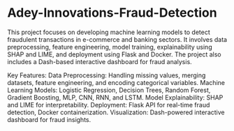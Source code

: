 # Adey-Innovations-Fraud-Detection
This project focuses on developing machine learning models to detect fraudulent transactions in e-commerce and banking sectors. It involves data preprocessing, feature engineering, model training, explainability using SHAP and LIME, and deployment using Flask and Docker. The project also includes a Dash-based interactive dashboard for fraud analysis.

Key Features:
Data Preprocessing: Handling missing values, merging datasets, feature engineering, and encoding categorical variables.
Machine Learning Models: Logistic Regression, Decision Trees, Random Forest, Gradient Boosting, MLP, CNN, RNN, and LSTM.
Model Explainability: SHAP and LIME for interpretability.
Deployment: Flask API for real-time fraud detection, Docker containerization.
Visualization: Dash-powered interactive dashboard for fraud insights.
